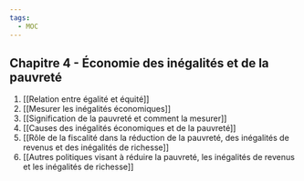 ```yaml
---
tags:
  - MOC
---
```

## Chapitre 4 - Économie des inégalités et de la pauvreté
1. [[Relation entre égalité et équité]]
2. [[Mesurer les inégalités économiques]]
3. [[Signification de la pauvreté et comment la mesurer]]
4. [[Causes des inégalités économiques et de la pauvreté]]
5. [[Rôle de la fiscalité dans la réduction de la pauvreté, des inégalités de revenus et des inégalités de richesse]]
6. [[Autres politiques visant à réduire la pauvreté, les inégalités de revenus et les inégalités de richesse]]